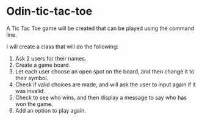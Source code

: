 # Odin-tic-tac-toe

A Tic Tac Toe game will be created that can be played using the command line.

I will create a class that will do the following:
1. Ask 2 users for their names.
2. Create a game board.
3. Let each user choose an open spot on the board, and then change it to their symbol.
4. Check if valid choices are made, and will ask the user to input again if it was invalid.
5. Check to see who wins, and then display a message to say who has won the game.
6. Add an option to play again.